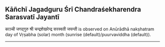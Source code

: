 ## Kāñchī Jagadguru Śrī Chandraśekharendra Sarasvatī Jayantī
काञ्ची जगद्गुरु श्री चन्द्रशेखरेन्द्र सरस्वती जयन्ती is observed on Anūrādhā nakṣhatram day of Vṛṣabha (solar) month (sunrise (default)/puurvaviddha (default)).



---
